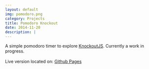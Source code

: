 ```yaml
---
layout: default
img: pomodoro.png
category: Projects
title: Pomodoro Knockout
date: 2014-11-20
description: |
---
```

A simple pomodoro timer to explore <a href="http://knockoutjs.com/">KnockoutJS</a>. Currently a work in progress. 
<br>
<br>
Live version located on: <a href="http://pjleonard37.github.io/PomodoroKnockout/">Github Pages</a>